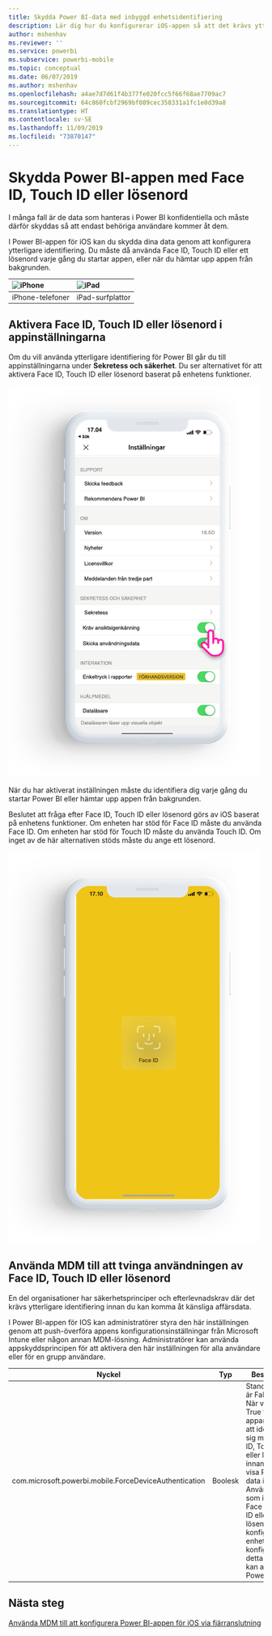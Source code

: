 ```yaml
---
title: Skydda Power BI-data med inbyggd enhetsidentifiering
description: Lär dig hur du konfigurerar iOS-appen så att det krävs ytterligare identifiering innan du kan komma åt dina Power BI-data
author: mshenhav
ms.reviewer: ''
ms.service: powerbi
ms.subservice: powerbi-mobile
ms.topic: conceptual
ms.date: 06/07/2019
ms.author: mshenhav
ms.openlocfilehash: a4ae7d7d61f4b377fe020fcc5f66f68ae7709ac7
ms.sourcegitcommit: 64c860fcbf2969bf089cec358331a1fc1e0d39a8
ms.translationtype: HT
ms.contentlocale: sv-SE
ms.lasthandoff: 11/09/2019
ms.locfileid: "73870147"
---
```

# <a name="protect-power-bi-app-with-face-id-touch-id-or-passcode"></a>Skydda Power BI-appen med Face ID, Touch ID eller lösenord 

I många fall är de data som hanteras i Power BI konfidentiella och måste därför skyddas så att endast behöriga användare kommer åt dem. 

I Power BI-appen för iOS kan du skydda dina data genom att konfigurera ytterligare identifiering. Du måste då använda Face ID, Touch ID eller ett lösenord varje gång du startar appen, eller när du hämtar upp appen från bakgrunden.

| ![iPhone](./media/tutorial-mobile-apps-ios-qna/iphone-logo-50-px.png) | ![iPad](./media/tutorial-mobile-apps-ios-qna/ipad-logo-50-px.png) |
|:--- |:--- |
| iPhone-telefoner |iPad-surfplattor |

## <a name="turn-on-face-id-touch-id-or-passcode-in-app-setting"></a>Aktivera Face ID, Touch ID eller lösenord i appinställningarna

Om du vill använda ytterligare identifiering för Power BI går du till appinställningarna under **Sekretess och säkerhet**. Du ser alternativet för att aktivera Face ID, Touch ID eller lösenord baserat på enhetens funktioner.

![Inställningssida för Power BI-appen för iOS](./media/mobile-ios-native-secure-access/mobile-ios-native-secured-setting.png)

När du har aktiverat inställningen måste du identifiera dig varje gång du startar Power BI eller hämtar upp appen från bakgrunden. 

Beslutet att fråga efter Face ID, Touch ID eller lösenord görs av iOS baserat på enhetens funktioner. Om enheten har stöd för Face ID måste du använda Face ID. Om enheten har stöd för Touch ID måste du använda Touch ID. Om inget av de här alternativen stöds måste du ange ett lösenord.

![Face ID för Power BI i iOS](./media/mobile-ios-native-secure-access/mobile-ios-native-secured-faceid.png)

## <a name="use-mdm-to-enforce-face-id-touch-id-or-passcode"></a>Använda MDM till att tvinga användningen av Face ID, Touch ID eller lösenord

En del organisationer har säkerhetsprinciper och efterlevnadskrav där det krävs ytterligare identifiering innan du kan komma åt känsliga affärsdata. 

I Power BI-appen för IOS kan administratörer styra den här inställningen genom att push-överföra appens konfigurationsinställningar från Microsoft Intune eller någon annan MDM-lösning. Administratörer kan använda appskyddsprincipen för att aktivera den här inställningen för alla användare eller för en grupp användare.

|Nyckel  |Typ  |Beskrivning  |
|---------|---------|---------|
| com.microsoft.powerbi.mobile.ForceDeviceAuthentication | Boolesk | Standardvärdet är False. <br>När värdet är True tvingas appanvändarna att identifiera sig med Face ID, Touch ID eller lösenord innan de kan visa Power BI-data i appen. Användare som inte har Face ID, Touch ID eller ett lösenord konfigurerat på enheten måste konfigurera detta innan de kan använda Power BI.  |

## <a name="next-steps"></a>Nästa steg

[Använda MDM till att konfigurera Power BI-appen för iOS via fjärranslutning](mobile-app-configuration.md)
